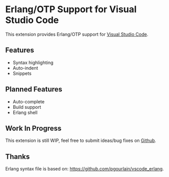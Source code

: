 # Erlang/OTP Support for Visual Studio Code

This extension provides Erlang/OTP support for [Visual Studio Code](https://code.visualstudio.com/).

## Features

* Syntax highlighting
* Auto-indent
* Snippets

## Planned Features

* Auto-complete
* Build support
* Erlang shell

## Work In Progress

This extension is still WIP, feel free to submit ideas/bug fixes
on [Github](https://github.com/yuce/erlang-vscode/issues).

## Thanks

Erlang syntax file is based on: https://github.com/pgourlain/vscode_erlang.
